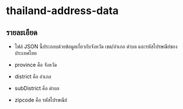 # thailand-address-data

## รายละเอียด

- ไฟล์ JSON นี้ประกอบด้วยข้อมูลเกี่ยวกับจังหวัด เขต/อำเภอ ตำบล และรหัสไปรษณีย์ของประเทศไทย
  
- province คือ จังหวัด
- district คือ อำเภอ
- subDistrict คือ ตำบล
- zipcode คือ รหัสไปรษณีย์
